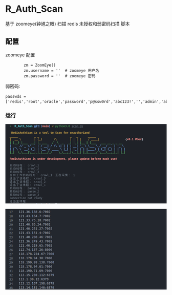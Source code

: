 # R_Auth_Scan
基于 zoomeye(钟馗之眼) 扫描 redis 未授权和弱密码扫描 脚本

## 配置

zoomeye 配置
```
        zm = ZoomEye()
        zm.username = ''  # zoomeye 用户名
        zm.password = ''  # zoomeye 密码
```
弱密码:

```
passwds = ['redis','root','oracle','password','p@ssw0rd','abc123!','','admin','abc123']
```
### 运行

![](info.png)

![](result.png)